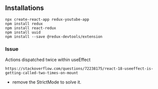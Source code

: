 ## Installations

```
npx create-react-app redux-youtube-app
npm install redux
npm install react-redux
npm install uuid
npm install --save @redux-devtools/extension
```

### Issue

Actions dispatched twice within useEffect

`https://stackoverflow.com/questions/72238175/react-18-useeffect-is-getting-called-two-times-on-mount`

- remove the StrictMode to solve it.